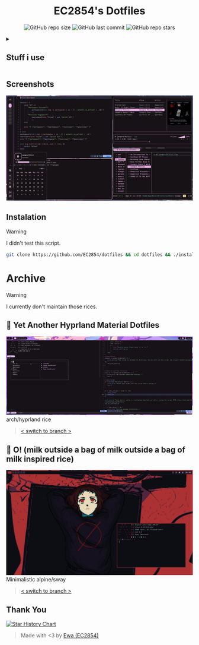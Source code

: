 <div align="center">
<h1>EC2854's Dotfiles</h1>
</div>

<div align="center">

![GitHub repo size](https://img.shields.io/github/repo-size/EC2854/Hyprland-Dots?style=for-the-badge&labelColor=313244&color=74c7ec)
![GitHub last commit](https://img.shields.io/github/last-commit/EC2854/Hyprland-Dots?style=for-the-badge&labelColor=313244&color=f5c2e7)
![GitHub repo stars](https://img.shields.io/github/stars/EC2854/Hyprland-Dots?style=for-the-badge&labelColor=313244&color=cdd6f4)
</div>

<details>
<summary><h2>Stuff i use</h2></summary>

- Window Manager - [Niri](https://github.com/YaLTeR/niri)
- Material Color Generation - [Matugen](https://github.com/InioX/matugen)
- Panel - [eww](https://github.com/elkowar/eww)
- Launcher - [fuzzel](https://codeberg.org/dnkl/fuzzel)
- Shell - [zsh](https://zsh.org)
- Prompt - [starship](https://github.com/starship/starship)
- Terminal - [foot](https://codeberg.org/dnkl/foot)
- File Manager - [lf](https://github.com/gokcehan/lf)
- IDE - [neovim](https://github.com/neovim/neovim)
- Browser - [Zen](https://zen-browser.app)
- Music Player - [rmpc](https://github.com/mierak/rmpc)
- Wallpaper daemon - [swww](https://github.com/LGFae/swww)
- Wallpapers - [Here :3](https://github.com/EC2854/wallpapers)
- font - [Meslo LGL Nerd Font](https://github.com/ryanoasis/nerd-fonts/releases/latest/download/Meslo.tar.xz)
- icons - [Adwaita colors](https://github.com/dpejoh/Adwaita-colors)
- GTK - [adw gtk3](https://github.com/lassekongo83/adw-gtk3)
- Polkit - [Pantheon Polkit Agent](https://github.com/elementary/pantheon-agent-polkit)

</details>

## Screenshots
![1](./screenshots/1.png) 

## Instalation
> [!WARNING]
> I didn't test this script. 
``` sh
git clone https://github.com/EC2854/dotfiles && cd dotfiles && ./install.sh
```

# Archive
> [!WARNING]
> I currently don't maintain those rices.
## 🌈 Yet Another Hyprland Material Dotfiles
![material](./screenshots/material.png) 
arch/hyprland rice
> [< switch to branch >](https://github.com/EC2854/dotfiles/tree/material) 

## 🥛 O! (milk outside a bag of milk outside a bag of milk inspired rice)
![milk](./screenshots/milk.png) 
Minimalistic alpine/sway
> [< switch to branch >](https://github.com/EC2854/dotfiles/tree/milk) 

## Thank You

<a href="https://star-history.com/#EC2854/dotfiles&Date">
    <picture>
        <source media="(prefers-color-scheme: dark)" srcset="https://api.star-history.com/svg?repos=EC2854/dotfiles&type=Date&theme=dark" />
        <source media="(prefers-color-scheme: light)" srcset="https://api.star-history.com/svg?repos=EC2854/dotfiles&type=Date" />
        <img alt="Star History Chart" src="https://api.star-history.com/svg?repos=EC2854/dotfiles&type=Date" />
    </picture>
</a>

> Made with <3 by [Ewa (EC2854)](https://github.com/EC2854)
